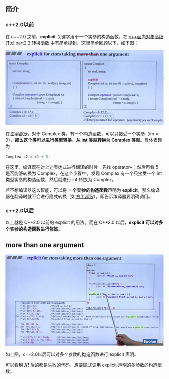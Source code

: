 ## 简介

### c++2.0以前

在 c++2.0 之前，**explicit** 关键字用于一个实参的构造函数，在 <u>c++面向对象高级开发.part2.2.转换函数</u> 中有简单提到，这里简单回顾以下，如下图：

![1686968839272](image/1686968839272.png)

在<u>*左半部分*</u>，对于 Complex 类，有一个构造函数，可以只接受一个实参（im = 0），**那么这个类可以进行类型转换，从 int 类型转换为 Complex 类型**。具体表现为

```C++
Complex c2 = c1 + 5;
```

在这里，编译器在对上述表达式进行翻译的时候：先找 operator+；然后再看 5 是否能够转换为 Complex，在这个步骤中，发现 Complex 有一个只接受一个 int 类型实参的构造函数，然后就进行 int 转换为 Complex。

若不想编译器这么智能，可以将 **一个实参的构造函数**声明为 **explicit**，那么编译器在翻译时就不会进行隐式转换（如<u>*右半部分*</u>），即告诉编译器要明确调用。

### c++2.0以后

以上就是 C++2.0 以前的 explicit 的用法，而在 C++2.0 以后，**explicit 可以对多个实参的构造函数进行修饰**。

## more than one argument

![1686969289777](image/1686969289777.png)

如上图，c++2.0以后可以对多个参数的构造函数进行 explicit 声明。

可以看到 **//!** 后的都是失败的代码，想要隐式调用 explicit 声明的多参数的构造函数。